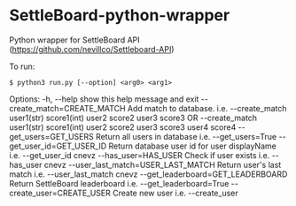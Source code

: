 # SettleBoard-python-wrapper
Python wrapper for SettleBoard API (https://github.com/nevillco/Settleboard-API)

To run:

`$ python3 run.py [--option] <arg0> <arg1>`

Options:
  -h, --help            show this help message and exit
  --create_match=CREATE_MATCH
                        Add match to database. i.e. --create_match user1(str)
                        score1(int) user2 score2 user3 score3 OR
                        --create_match user1(str) score1(int) user2 score2
                        user3 score3 user4 score4
  --get_users=GET_USERS
                        Return all users in database i.e. --get_users=True
  --get_user_id=GET_USER_ID
                        Return database user id for user displayName i.e.
                        --get_user_id cnevz
  --has_user=HAS_USER   Check if user exists i.e. --has_user cnevz
  --user_last_match=USER_LAST_MATCH
                        Return user's last match i.e. --user_last_match cnevz
  --get_leaderboard=GET_LEADERBOARD
                        Return SettleBoard leaderboard i.e.
                        --get_leaderboard=True
  --create_user=CREATE_USER
                        Create new user i.e. --create_user <username>
                        <password>
